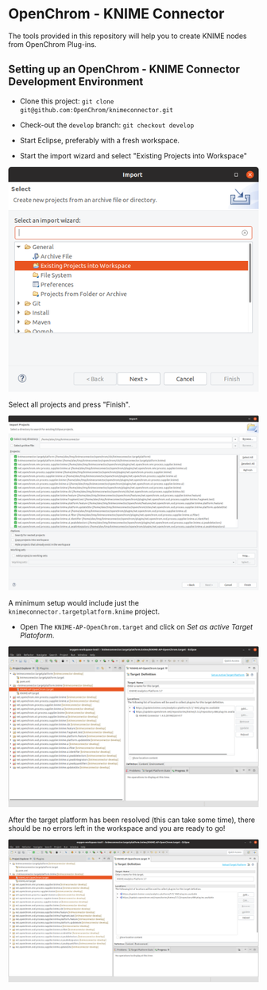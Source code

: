 # OpenChrom - KNIME Connector

The tools provided in this repository will help you to create KNIME nodes from OpenChrom Plug-ins. 

## Setting up an OpenChrom - KNIME Connector Development Environment

+ Clone this project: `git clone git@github.com:OpenChrom/knimeconnector.git`

+ Check-out the `develop` branch:  `git checkout develop`

+ Start Eclipse, preferably with a fresh workspace.

+ Start the import wizard and select "Existing Projects into Workspace"

![alt text](images/import-1.png  "alt text")

Select all projects and press "Finish".

![alt text](images/import-2.png  "alt text")

A minimum setup would include just the `knimeconnector.targetplatform.knime` project.

+ Open The `KNIME-AP-OpenChrom.target` and click on *Set as active Target Platoform*.

![alt text](images/select-tp.png  "alt text")

After the target platform has been resolved (this can take some time), there should be no errors left in the workspace and you are ready to go! 

![alt text](images/loaded-tp.png  "alt text")



